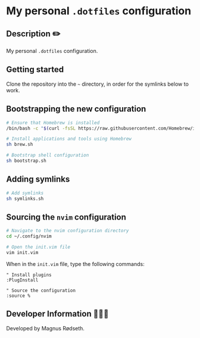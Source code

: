 # My personal `.dotfiles` configuration

## Description ✏️

My personal `.dotfiles` configuration.

## Getting started

Clone the repository into the `~` directory, in order for the symlinks below to work.

## Bootstrapping the new configuration

```sh
# Ensure that Homebrew is installed
/bin/bash -c "$(curl -fsSL https://raw.githubusercontent.com/Homebrew/install/HEAD/install.sh)"

# Install applications and tools using Homebrew
sh brew.sh

# Bootstrap shell configuration
sh bootstrap.sh
```

## Adding symlinks

```sh
# Add symlinks
sh symlinks.sh
```

## Sourcing the `nvim` configuration

```sh
# Navigate to the nvim configuration directory
cd ~/.config/nvim

# Open the init.vim file
vim init.vim
```

When in the `init.vim` file, type the following commands:

```vim
" Install plugins
:PlugInstall

" Source the configuration
:source %
```

## Developer Information 🙋🏼‍♂️

Developed by Magnus Rødseth.

